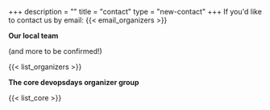 +++
description = ""
title = "contact"
type = "new-contact"
+++
If you'd like to contact us by email: {{< email_organizers >}}

**Our local team**

(and more to be confirmed!)

{{< list_organizers >}}

**The core devopsdays organizer group**

{{< list_core >}}